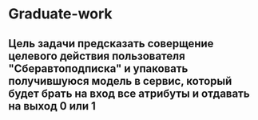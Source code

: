 # Graduate-work
## Цель задачи предсказать соверщение целевого действия пользователя "Сберавтоподписка" и упаковать получившуюся модель в сервис, который будет брать на вход все атрибуты и отдавать на выход 0 или 1
